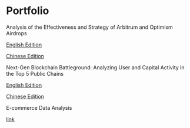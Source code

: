 # Portfolio

Analysis of the Effectiveness and Strategy of Arbitrum and Optimism Airdrops

[English Edition](https://dune.com/titus181/analysis-of-the-effectiveness-and-strategy-of-arbitrum-and-optimism-airdrops)

[Chinese Edition](https://dune.com/titus181/arbitrum-kong-tou-xin-yong-hu-liu-cun-lu-fen-xi)

Next-Gen Blockchain Battleground: Analyzing User and Capital Activity in the Top 5 Public Chains

[English Edition](https://dune.com/titus181/next-gen-blockchain-battleground-analyzing-user-and-capital-activity-in-the-top-5-public-chains)

[Chinese Edition](https://dune.com/titus181/ge-gong-lian-bi-jiao)


E-commerce Data Analysis

[link](https://github.com/Titus181/e-commerce)
